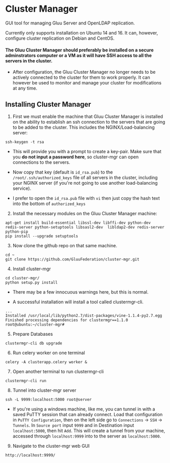 # Cluster Manager

GUI tool for managing Gluu Server and OpenLDAP replication.

Currently only supports installation on Ubuntu 14 and 16. It can, however, configure cluster replication on Debian and CentOS.

#### The Gluu Cluster Manager should preferably be installed on a secure adminstrators computer or a VM as it will have SSH access to all the servers in the cluster.

- After configuration, the Gluu Cluster Manager no longer needs to be actively connected to the cluster for them to work properly. It can however be used to monitor and manage your cluster for modifications at any time.

## Installing Cluster Manager

1) First we must enable the machine that Gluu Cluster Manager is installed on the ability to establish an ssh connection to the servers that are going to be added to the cluster. This includes the NGINX/Load-balancing server:

`ssh-keygen -t rsa`

- This will provide you with a prompt to create a key-pair. Make sure that you **do not input a password here**, so cluster-mgr can open connections to the servers.

- Now copy that key (default is `id_rsa.pub`) to the `/root/.ssh/authorized_keys` file of all servers in the cluster, including your NGINX server (if you're not going to use another load-balancing service). 
- I prefer to open the `id_rsa.pub` file with `vi` then just copy the hash text into the bottom of `authorized_keys`

2) Install the necessary modules on the Gluu Cluster Manager machine:

```
apt-get install build-essential libssl-dev libffi-dev python-dev redis-server python-setuptools libsasl2-dev  libldap2-dev redis-server python-pip
pip install --upgrade setuptools
```

3) Now clone the github repo on that same machine.

```
cd ~
git clone https://github.com/GluuFederation/cluster-mgr.git
```

4) Install cluster-mgr

```
cd cluster-mgr/
python setup.py install
```

- There may be a few innocuous warnings here, but this is normal.

- A successful installation will install a tool called clustermgr-cli.

```
...
Installed /usr/local/lib/python2.7/dist-packages/vine-1.1.4-py2.7.egg
Finished processing dependencies for clustermgr==1.1.0
root@ubuntu:~/cluster-mgr#
```

5) Prepare Databases

```
clustermgr-cli db upgrade
```

6) Run celery worker on one terminal

```
celery -A clusterapp.celery worker &
```

7) Open another terminal to run clustermgr-cli

```
clustermgr-cli run
```

8) Tunnel into cluster-mgr server

```
ssh -L 9999:localhost:5000 root@server
```

- If you're using a windows machine, like me, you can tunnel in with a saved PuTTY session that can already connect. Load that configuration in `PuTTY Configuration`, then on the left side go to `Connections` -> `SSH` -> `Tunnels`. In `Source port` input `9999` and in Destination input `localhost:5000`, then hit `Add`. This will create a tunnel from your machine, accessed through `localhost:9999` into to the server as `localhost:5000`.

9) Navigate to the cluster-mgr web GUI

```
http://localhost:9999/
```


